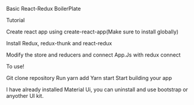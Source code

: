 Basic React-Redux BoilerPlate

Tutorial

Create react app using create-react-app(Make sure to install globally)

Install Redux, redux-thunk and react-redux

Modify the store and reducers and connect App.Js with redux connect


To use!

Git clone repository
Run yarn add 
Yarn start
Start building your app

I have already installed Material Ui, you can uninstall and use bootstrap or anyother UI kit.

